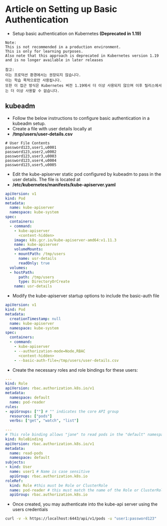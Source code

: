 # Article on Setting up Basic Authentication

* Setup basic authentication on Kubernetes **(Deprecated in 1.19)**

```
Note: 
This is not recommended in a production environment. 
This is only for learning purposes. 
Also note that this approach is deprecated in Kubernetes version 1.19 and is no longer available in later releases
```

```
참고: 
이는 프로덕션 환경에서는 권장되지 않습니다. 
이는 학습 목적으로만 사용됩니다. 
또한 이 접근 방식은 Kubernetes 버전 1.19에서 더 이상 사용되지 않으며 이후 릴리스에서는 더 이상 사용할 수 없습니다.
```

## kubeadm

* Follow the below instructions to configure basic authentication in a kubeadm setup.
* Create a file with user details locally at 
* **/tmp/users/user-details.csv**

```
# User File Contents
password123,user1,u0001
password123,user2,u0002
password123,user3,u0003
password123,user4,u0004
password123,user5,u0005
```

* Edit the kube-apiserver static pod configured by kubeadm to pass in the user details. The file is located at 
* **/etc/kubernetes/manifests/kube-apiserver.yaml**

```yml
apiVersion: v1
kind: Pod
metadata:
  name: kube-apiserver
  namespace: kube-system
spec:
  containers:
  - command:
    - kube-apiserver
      <content-hidden>
    image: k8s.gcr.io/kube-apiserver-amd64:v1.11.3
    name: kube-apiserver
    volumeMounts:
    - mountPath: /tmp/users
      name: usr-details
      readOnly: true
  volumes:
  - hostPath:
      path: /tmp/users
      type: DirectoryOrCreate
    name: usr-details
```

* Modify the kube-apiserver startup options to include the basic-auth file

```yml
apiVersion: v1
kind: Pod
metadata:
  creationTimestamp: null
  name: kube-apiserver
  namespace: kube-system
spec:
  containers:
  - command:
    - kube-apiserver
    - --authorization-mode=Node,RBAC
      <content-hidden>
    - --basic-auth-file=/tmp/users/user-details.csv
```

* Create the necessary roles and role bindings for these users:

```yml
---
kind: Role
apiVersion: rbac.authorization.k8s.io/v1
metadata:
  namespace: default
  name: pod-reader
rules:
- apiGroups: [""] # "" indicates the core API group
  resources: ["pods"]
  verbs: ["get", "watch", "list"]
 
---
# This role binding allows "jane" to read pods in the "default" namespace.
kind: RoleBinding
apiVersion: rbac.authorization.k8s.io/v1
metadata:
  name: read-pods
  namespace: default
subjects:
- kind: User
  name: user1 # Name is case sensitive
  apiGroup: rbac.authorization.k8s.io
roleRef:
  kind: Role #this must be Role or ClusterRole
  name: pod-reader # this must match the name of the Role or ClusterRole you wish to bind to
  apiGroup: rbac.authorization.k8s.io
```

* Once created, you may authenticate into the kube-api server using the users credentials

```bash
curl -v -k https://localhost:6443/api/v1/pods -u "user1:password123"
```
